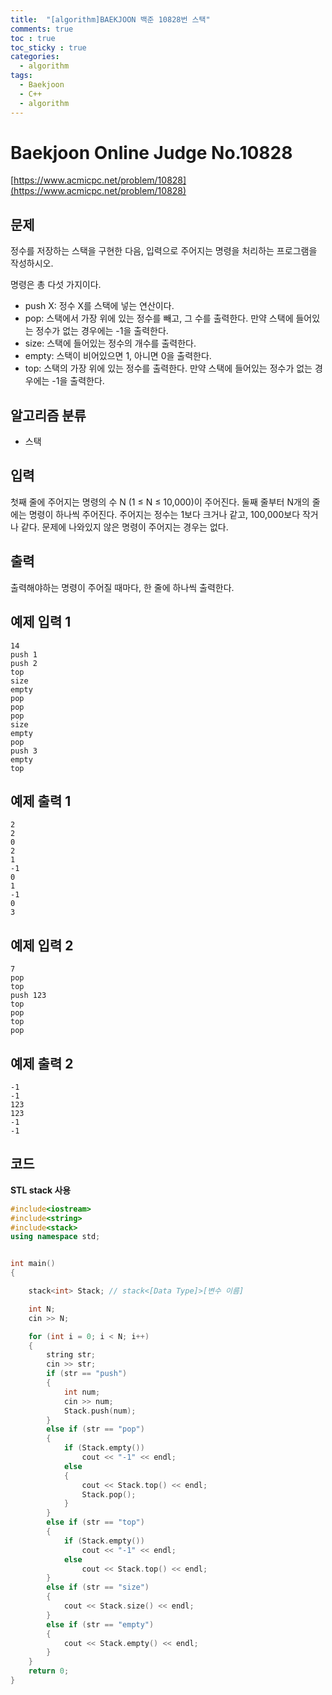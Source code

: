 ```yaml
---
title:  "[algorithm]BAEKJOON 백준 10828번 스택"
comments: true
toc : true
toc_sticky : true
categories:
  - algorithm
tags:
  - Baekjoon
  - C++
  - algorithm
---
```


# Baekjoon Online Judge No.10828

[https://www.acmicpc.net/problem/10828](https://www.acmicpc.net/problem/10828)

## 문제

정수를 저장하는 스택을 구현한 다음, 입력으로 주어지는 명령을 처리하는 프로그램을 작성하시오.

명령은 총 다섯 가지이다.

- push X: 정수 X를 스택에 넣는 연산이다.
- pop: 스택에서 가장 위에 있는 정수를 빼고, 그 수를 출력한다. 만약 스택에 들어있는 정수가 없는 경우에는 -1을 출력한다.
- size: 스택에 들어있는 정수의 개수를 출력한다.
- empty: 스택이 비어있으면 1, 아니면 0을 출력한다.
- top: 스택의 가장 위에 있는 정수를 출력한다. 만약 스택에 들어있는 정수가 없는 경우에는 -1을 출력한다.



## 알고리즘 분류

- 스택



## 입력

첫째 줄에 주어지는 명령의 수 N (1 ≤ N ≤ 10,000)이 주어진다. 둘째 줄부터 N개의 줄에는 명령이 하나씩 주어진다. 주어지는 정수는 1보다 크거나 같고, 100,000보다 작거나 같다. 문제에 나와있지 않은 명령이 주어지는 경우는 없다.



## 출력

출력해야하는 명령이 주어질 때마다, 한 줄에 하나씩 출력한다.



## 예제 입력 1

```
14
push 1
push 2
top
size
empty
pop
pop
pop
size
empty
pop
push 3
empty
top
```

## 예제 출력 1

```
2
2
0
2
1
-1
0
1
-1
0
3
```

## 예제 입력 2

```
7
pop
top
push 123
top
pop
top
pop
```

## 예제 출력 2

```
-1
-1
123
123
-1
-1
```



## 코드

**STL stack 사용**

```c++
#include<iostream>
#include<string>
#include<stack>
using namespace std;


int main()
{

	stack<int> Stack; // stack<[Data Type]>[변수 이름]

	int N;
	cin >> N;

	for (int i = 0; i < N; i++)
	{
		string str;
		cin >> str;
		if (str == "push")
		{
			int num;
			cin >> num;
			Stack.push(num);
		}
		else if (str == "pop")
		{
			if (Stack.empty())
				cout << "-1" << endl;
			else
			{
				cout << Stack.top() << endl;
				Stack.pop();
			}
		}
		else if (str == "top")
		{
			if (Stack.empty())
				cout << "-1" << endl;
			else
				cout << Stack.top() << endl;
		}
		else if (str == "size")
		{
			cout << Stack.size() << endl;
		}
		else if (str == "empty")
		{
			cout << Stack.empty() << endl;
		}
	}
	return 0;
}
```




